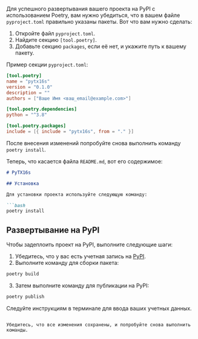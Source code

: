 Для успешного развертывания вашего проекта на PyPI с использованием Poetry, вам нужно убедиться, что в вашем файле `pyproject.toml` правильно указаны пакеты. Вот что вам нужно сделать:

1. Откройте файл `pyproject.toml`.
2. Найдите секцию `[tool.poetry]`.
3. Добавьте секцию `packages`, если её нет, и укажите путь к вашему пакету.

Пример секции `pyproject.toml`:

```toml
[tool.poetry]
name = "pytx16s"
version = "0.1.0"
description = ""
authors = ["Ваше Имя <ваш_email@example.com>"]

[tool.poetry.dependencies]
python = "^3.8"

[tool.poetry.packages]
include = [{ include = "pytx16s", from = "." }]
```

После внесения изменений попробуйте снова выполнить команду `poetry install`.

Теперь, что касается файла `README.md`, вот его содержимое:

```markdown
# PyTX16s

## Установка

Для установки проекта используйте следующую команду:

```bash
poetry install
```

## Развертывание на PyPI

Чтобы задеплоить проект на PyPI, выполните следующие шаги:

1. Убедитесь, что у вас есть учетная запись на [PyPI](https://pypi.org/).
2. Выполните команду для сборки пакета:

```bash
poetry build
```

3. Затем выполните команду для публикации на PyPI:

```bash
poetry publish
```

Следуйте инструкциям в терминале для ввода ваших учетных данных.
```

Убедитесь, что все изменения сохранены, и попробуйте снова выполнить команды.